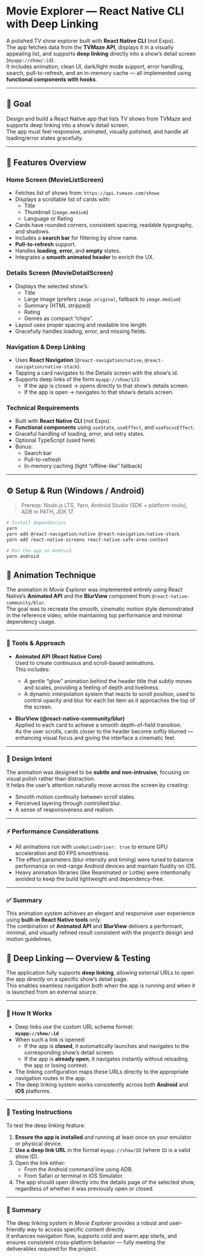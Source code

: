 # Movie Explorer — React Native CLI with Deep Linking

A polished TV show explorer built with **React Native CLI** (not Expo).  
The app fetches data from the **TVMaze API**, displays it in a visually appealing list, and supports **deep linking** directly into a show’s detail screen (`myapp://show/:id`).  
It includes animation, clean UI, dark/light mode support, error handling, search, pull-to-refresh, and an in-memory cache — all implemented using **functional components with hooks**.

---

## 🎯 Goal

Design and build a React Native app that lists TV shows from TVMaze and supports deep linking into a show’s detail screen.  
The app must feel responsive, animated, visually polished, and handle all loading/error states gracefully.

---

## 🧩 Features Overview

### Home Screen (MovieListScreen)
- Fetches list of shows from: `https://api.tvmaze.com/shows`
- Displays a scrollable list of cards with:
  - Title  
  - Thumbnail (`image.medium`)  
  - Language or Rating  
- Cards have rounded corners, consistent spacing, readable typography, and shadows.
- Includes a **search bar** for filtering by show name.
- **Pull-to-refresh** support.
- Handles **loading**, **error**, and **empty** states.
- Integrates a **smooth animated header** to enrich the UX.

### Details Screen (MovieDetailScreen)
- Displays the selected show’s:
  - Title  
  - Large image (prefers `image.original`, fallback to `image.medium`)  
  - Summary (HTML stripped)  
  - Rating  
  - Genres as compact “chips”.
- Layout uses proper spacing and readable line length.
- Gracefully handles loading, error, and missing fields.

### Navigation & Deep Linking
- Uses **React Navigation** (`@react-navigation/native`, `@react-navigation/native-stack`).
- Tapping a card navigates to the Details screen with the show’s id.
- Supports deep links of the form `myapp://show/123`:
  - If the app is closed → opens directly to that show’s details screen.
  - If the app is open → navigates to that show’s details screen.

### Technical Requirements
- Built with **React Native CLI** (not Expo).
- **Functional components** using `useState`, `useEffect`, and `useFocusEffect`.
- Graceful handling of loading, error, and retry states.
- Optional TypeScript (used here).
- Bonus:
  - Search bar
  - Pull-to-refresh
  - In-memory caching (light “offline-like” fallback)

---

## ⚙️ Setup & Run (Windows / Android)

> Prereqs: Node.js LTS, Yarn, Android Studio (SDK + platform-tools), ADB in PATH, JDK 17.

```powershell
# Install dependencies
yarn
yarn add @react-navigation/native @react-navigation/native-stack
yarn add react-native-screens react-native-safe-area-context

# Run the app on Android
yarn android

```
## 💫 Animation Technique

The animation in *Movie Explorer* was implemented entirely using React Native’s **Animated API** and the **BlurView** component from `@react-native-community/blur`.  
The goal was to recreate the smooth, cinematic motion style demonstrated in the reference video, while maintaining top performance and minimal dependency usage.

---

### 🧠 Tools & Approach

- **Animated API (React Native Core)**  
  Used to create continuous and scroll-based animations.  
  This includes:
  - A gentle “glow” animation behind the header title that subtly moves and scales, providing a feeling of depth and liveliness.
  - A dynamic interpolation system that reacts to scroll position, used to control opacity and blur for each list item as it approaches the top of the screen.

- **BlurView (@react-native-community/blur)**  
  Applied to each card to achieve a smooth depth-of-field transition.  
  As the user scrolls, cards closer to the header become softly blurred — enhancing visual focus and giving the interface a cinematic feel.

---

### 🎨 Design Intent

The animation was designed to be **subtle and non-intrusive**, focusing on visual polish rather than distraction.  
It helps the user’s attention naturally move across the screen by creating:
- Smooth motion continuity between scroll states.
- Perceived layering through controlled blur.
- A sense of responsiveness and realism.

---

### ⚡ Performance Considerations

- All animations run with `useNativeDriver: true` to ensure GPU acceleration and 60 FPS smoothness.
- The effect parameters (blur intensity and timing) were tuned to balance performance on mid-range Android devices and maintain fluidity on iOS.
- Heavy animation libraries (like Reanimated or Lottie) were intentionally avoided to keep the build lightweight and dependency-free.

---

### ✅ Summary

This animation system achieves an elegant and responsive user experience using **built-in React Native tools** only.  
The combination of **Animated API** and **BlurView** delivers a performant, minimal, and visually refined result consistent with the project’s design and motion guidelines.

## 🔗 Deep Linking — Overview & Testing

The application fully supports **deep linking**, allowing external URLs to open the app directly on a specific show’s detail page.  
This enables seamless navigation both when the app is running and when it is launched from an external source.

---

### 📱 How It Works

- Deep links use the custom URL scheme format:  
  **`myapp://show/:id`**
- When such a link is opened:
  - If the app is **closed**, it automatically launches and navigates to the corresponding show’s detail screen.
  - If the app is **already open**, it navigates instantly without reloading the app or losing context.
- The linking configuration maps these URLs directly to the appropriate navigation routes in the app.
- The deep linking system works consistently across both **Android** and **iOS** platforms.

---

### 🧭 Testing Instructions

To test the deep linking feature:

1. **Ensure the app is installed** and running at least once on your emulator or physical device.  
2. **Use a deep link URL** in the format `myapp://show/ID` (where `ID` is a valid show ID).  
3. Open the link either:
   - From the Android command line using ADB.
   - From Safari or terminal in iOS Simulator.
4. The app should open directly into the details page of the selected show, regardless of whether it was previously open or closed.

---

### 🧠 Summary

The deep linking system in *Movie Explorer* provides a robust and user-friendly way to access specific content directly.  
It enhances navigation flow, supports cold and warm app starts, and ensures consistent cross-platform behavior — fully meeting the deliverables required for the project.

